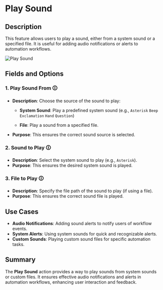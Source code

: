 # Play Sound  

## Description

This feature allows users to play a sound, either from a system sound or a specified file. It is useful for adding audio notifications or alerts to automation workflows.  

![Play Sound](play-sound.png)  

## Fields and Options  

### 1. **Play Sound From** 🛈

- **Description**: Choose the source of the sound to play:  
  - **System Sound**: Play a predefined system sound (e.g., `Asterisk` `Beep` `Exclamation` `Hand` `Question`)  

  - **File**: Play a sound from a specified file.  
- **Purpose**: This ensures the correct sound source is selected.  

### 2. **Sound to Play** 🛈

- **Description**: Select the system sound to play (e.g., `Asterisk`).  
- **Purpose**: This ensures the desired system sound is played.  

### 3. **File to Play** 🛈

- **Description**: Specify the file path of the sound to play (if using a file).  
- **Purpose**: This ensures the correct sound file is played.  

## Use Cases  

- **Audio Notifications**: Adding sound alerts to notify users of workflow events.  
- **System Alerts**: Using system sounds for quick and recognizable alerts.  
- **Custom Sounds**: Playing custom sound files for specific automation tasks.  

## Summary

The **Play Sound** action provides a way to play sounds from system sounds or custom files. It ensures effective audio notifications and alerts in automation workflows, enhancing user interaction and feedback.
